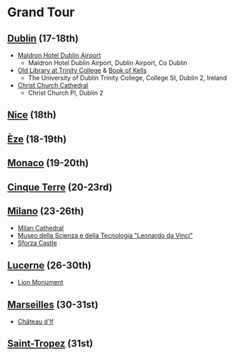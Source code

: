 # Grand Tour
## [Dublin](http://wikitravel.org/en/Dublin) (17-18th)
  - [Maldron Hotel Dublin Airport](http://www.maldronhoteldublinairport.com/)
    - Maldron Hotel Dublin Airport, Dublin Airport, Co Dublin
  - [Old Library at Trinity College](https://en.wikipedia.org/wiki/Trinity_College_Library) & [Book of Kells](https://en.wikipedia.org/wiki/Book_of_Kells)
    - The University of Dublin Trinity College, College St, Dublin 2, Ireland
  - [Christ Church Cathedral](https://en.wikipedia.org/wiki/Christ_Church_Cathedral,_Dublin)
    - Christ Church Pl, Dublin 2
## [Nice](http://wikitravel.org/en/Nice) (18th)
## [Èze](https://en.wikipedia.org/wiki/%C3%88ze) (18-19th)
## [Monaco](http://wikitravel.org/en/Monaco) (19-20th)
## [Cinque Terre](http://wikitravel.org/en/Cinque_Terre) (20-23rd)
## [Milano](http://wikitravel.org/en/Milan) (23-26th)
  - [Milan Cathedral](https://en.wikipedia.org/wiki/Milan_Cathedral)
  - [Museo della Scienza e della Tecnologia "Leonardo da Vinci"](http://www.museoscienza.org/)
  - [Sforza Castle](https://en.wikipedia.org/wiki/Sforza_Castle)
## [Lucerne](http://wikitravel.org/en/Lucerne) (26-30th)
  - [Lion Monument](https://en.wikipedia.org/wiki/Lion_Monument)
## [Marseilles](http://wikitravel.org/en/Marseille) (30-31st)
  - [Château d'If](https://en.wikipedia.org/wiki/Ch%C3%A2teau_d'If)
## [Saint-Tropez](https://en.wikipedia.org/wiki/Saint-Tropez) (31st)
